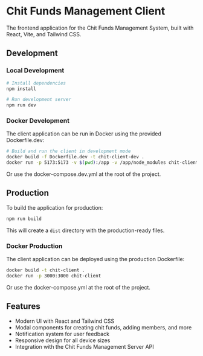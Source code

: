 # Chit Funds Management Client

The frontend application for the Chit Funds Management System, built with React, Vite, and Tailwind CSS.

## Development

### Local Development

```bash
# Install dependencies
npm install

# Run development server
npm run dev
```

### Docker Development

The client application can be run in Docker using the provided Dockerfile.dev:

```bash
# Build and run the client in development mode
docker build -f Dockerfile.dev -t chit-client-dev .
docker run -p 5173:5173 -v $(pwd):/app -v /app/node_modules chit-client-dev
```

Or use the docker-compose.dev.yml at the root of the project.

## Production

To build the application for production:

```bash
npm run build
```

This will create a `dist` directory with the production-ready files.

### Docker Production

The client application can be deployed using the production Dockerfile:

```bash
docker build -t chit-client .
docker run -p 3000:3000 chit-client
```

Or use the docker-compose.yml at the root of the project.

## Features

- Modern UI with React and Tailwind CSS
- Modal components for creating chit funds, adding members, and more
- Notification system for user feedback
- Responsive design for all device sizes
- Integration with the Chit Funds Management Server API
